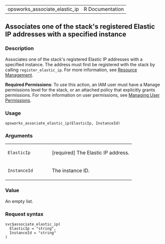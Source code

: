 <table style="width: 100%;">
<tbody>
<tr class="odd">
<td>opsworks_associate_elastic_ip</td>
<td style="text-align: right;">R Documentation</td>
</tr>
</tbody>
</table>

## Associates one of the stack's registered Elastic IP addresses with a specified instance

### Description

Associates one of the stack's registered Elastic IP addresses with a
specified instance. The address must first be registered with the stack
by calling `register_elastic_ip`. For more information, see [Resource
Management](https://docs.aws.amazon.com/opsworks/latest/userguide/resources.html).

**Required Permissions**: To use this action, an IAM user must have a
Manage permissions level for the stack, or an attached policy that
explicitly grants permissions. For more information on user permissions,
see [Managing User
Permissions](https://docs.aws.amazon.com/opsworks/latest/userguide/opsworks-security-users.html).

### Usage

    opsworks_associate_elastic_ip(ElasticIp, InstanceId)

### Arguments

<table>
<colgroup>
<col style="width: 35%" />
<col style="width: 65%" />
</colgroup>
<tbody>
<tr class="odd">
<td><code
id="opsworks_associate_elastic_ip_:_ElasticIp">ElasticIp</code></td>
<td><p>[required] The Elastic IP address.</p></td>
</tr>
<tr class="even">
<td><code
id="opsworks_associate_elastic_ip_:_InstanceId">InstanceId</code></td>
<td><p>The instance ID.</p></td>
</tr>
</tbody>
</table>

### Value

An empty list.

### Request syntax

    svc$associate_elastic_ip(
      ElasticIp = "string",
      InstanceId = "string"
    )

